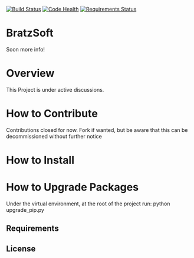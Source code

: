 [![Build Status](https://travis-ci.org/bratzsoft/bratzsoft.com.svg?branch=master)](https://travis-ci.org/bratzsoft/bratzsoft.com) [![Code Health](https://landscape.io/github/ebratz/bratzsoft.com/master/landscape.svg?style=flat)](https://landscape.io/github/ebratz/bratzsoft.com/master) [![Requirements Status](https://requires.io/github/ebratz/bratzsoft.com/requirements.svg?branch=master)](https://requires.io/github/ebratz/bratzsoft.com/requirements/?branch=master)




# BratzSoft


Soon more info!

# Overview

This Project is under active discussions.
# How to Contribute

Contributions closed for now. Fork if wanted, but be aware that this can be decommissioned without further notice
# How to Install

# How to Upgrade Packages
Under the virtual environment, at the root of the project run:
python upgrade_pip.py

## Requirements

## License
